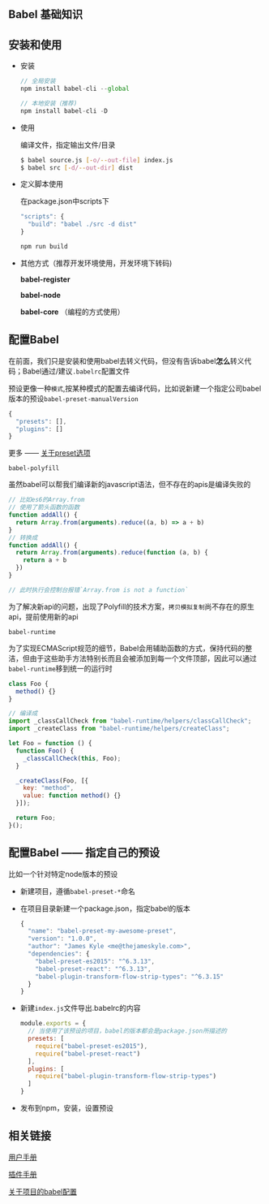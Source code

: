 ## Babel 基础知识

## 安装和使用

  * 安装
  
    ```js
    // 全局安装
    npm install babel-cli --global

    // 本地安装（推荐)
    npm install babel-cli -D
    ```
  * 使用

    编译文件，指定输出文件/目录
    
    ```sh
    $ babel source.js [-o/--out-file] index.js
    $ babel src [-d/--out-dir] dist
    ```
  * 定义脚本使用

    在package.json中scripts下

    ```js
    "scripts": {
      "build": "babel ./src -d dist"
    }

    npm run build
    ```
  
  * 其他方式（推荐开发环境使用，开发环境下转码)

    **babel-register**

    **babel-node**

    **babel-core**  （编程的方式使用）

## 配置Babel

  在前面，我们只是安装和使用babel去转义代码，但没有告诉babel**怎么**转义代码；Babel通过/建议`.babelrc`配置文件
  
  预设更像一种`模式`,按某种模式的配置去编译代码，比如说新建一个指定公司babel版本的预设`babel-preset-manualVersion`

  ```js
  {
    "presets": [],
    "plugins": []
  }
  ```

  更多 —— [关于preset选项](https://babel.docschina.org/docs/en/presets/)

  `babel-polyfill`

  虽然babel可以帮我们编译新的javascript语法，但不存在的apis是编译失败的

  ```js
  // 比如es6的Array.from
  // 使用了箭头函数的函数
  function addAll() {
    return Array.from(arguments).reduce((a, b) => a + b)
  }
  // 转换成
  function addAll() {
    return Array.from(arguments).reduce(function (a, b) {
      return a + b
    })
  }
  
  // 此时执行会控制台报错`Array.from is not a function`
  ```

  为了解决新api的问题，出现了Polyfill的技术方案，`拷贝模拟复制`尚不存在的原生api，提前使用新的api

  `babel-runtime`

  为了实现ECMAScript规范的细节，Babel会用辅助函数的方式，保持代码的整洁，但由于这些助手方法特别长而且会被添加到每一个文件顶部，因此可以通过`babel-runtime`移到统一的运行时

  ```js
  class Foo {
    method() {}
  }

  // 编译成
  import _classCallCheck from "babel-runtime/helpers/classCallCheck";
  import _createClass from "babel-runtime/helpers/createClass";

  let Foo = function () {
    function Foo() {
      _classCallCheck(this, Foo);
    }

    _createClass(Foo, [{
      key: "method",
      value: function method() {}
    }]);

    return Foo;
  }();
  ```

## 配置Babel —— 指定自己的预设

  比如一个针对特定node版本的预设

  * 新建项目，遵循`babel-preset-*`命名
  * 在项目目录新建一个package.json，指定babel的版本

    ```js
    {
      "name": "babel-preset-my-awesome-preset",
      "version": "1.0.0",
      "author": "James Kyle <me@thejameskyle.com>",
      "dependencies": {
        "babel-preset-es2015": "^6.3.13",
        "babel-preset-react": "^6.3.13",
        "babel-plugin-transform-flow-strip-types": "^6.3.15"
      }
    }
    ```
  * 新建`index.js`文件导出.babelrc的内容

    ```js
    module.exports = {
      // 当使用了该预设的项目，babel的版本都会是package.json所描述的
      presets: [
        require("babel-preset-es2015"),
        require("babel-preset-react")
      ],
      plugins: [
        require("babel-plugin-transform-flow-strip-types")
      ]
    }
    ```
  
  * 发布到npm，安装，设置预设

## 相关链接
[用户手册](https://github.com/jamiebuilds/babel-handbook/blob/master/translations/zh-Hans/user-handbook.md)

[插件手册](https://github.com/jamiebuilds/babel-handbook/blob/master/translations/zh-Hans/plugin-handbook.md)

[关于项目的babel配置](https://www.cnblogs.com/bai1218/p/12392180.html)